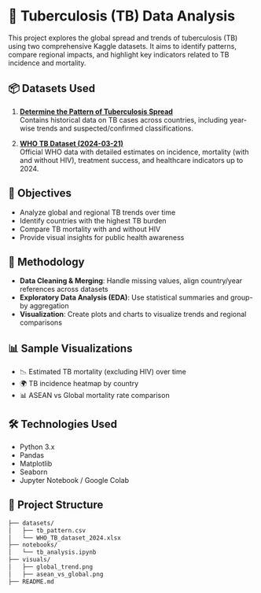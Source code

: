 # 🧫 Tuberculosis (TB) Data Analysis

This project explores the global spread and trends of tuberculosis (TB) using two comprehensive Kaggle datasets. It aims to identify patterns, compare regional impacts, and highlight key indicators related to TB incidence and mortality.

## 📦 Datasets Used

1. **[Determine the Pattern of Tuberculosis Spread](https://www.kaggle.com/datasets/henajose/determine-the-pattern-of-tuberculosis-spread)**  
   Contains historical data on TB cases across countries, including year-wise trends and suspected/confirmed classifications.

2. **[WHO TB Dataset (2024-03-21)](https://www.kaggle.com/datasets/chibuzornwachukwu/who-tb-datasets?select=WHO+TB+dataset_2024-03-21.xlsx)**  
   Official WHO data with detailed estimates on incidence, mortality (with and without HIV), treatment success, and healthcare indicators up to 2024.

## 🎯 Objectives

- Analyze global and regional TB trends over time
- Identify countries with the highest TB burden
- Compare TB mortality with and without HIV
- Provide visual insights for public health awareness

## 🧪 Methodology

- **Data Cleaning & Merging**: Handle missing values, align country/year references across datasets
- **Exploratory Data Analysis (EDA)**: Use statistical summaries and group-by aggregation
- **Visualization**: Create plots and charts to visualize trends and regional comparisons

## 📊 Sample Visualizations

- 📉 Estimated TB mortality (excluding HIV) over time
- 🌍 TB incidence heatmap by country
- 📊 ASEAN vs Global mortality rate comparison

## 🛠 Technologies Used

- Python 3.x  
- Pandas  
- Matplotlib  
- Seaborn  
- Jupyter Notebook / Google Colab

## 📂 Project Structure

```bash
├── datasets/
│   ├── tb_pattern.csv
│   └── WHO_TB_dataset_2024.xlsx
├── notebooks/
│   └── tb_analysis.ipynb
├── visuals/
│   ├── global_trend.png
│   ├── asean_vs_global.png
├── README.md
